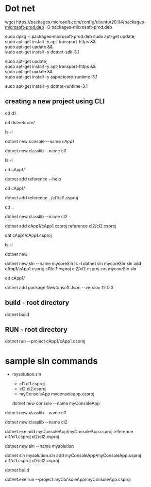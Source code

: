 # Dot net
wget https://packages.microsoft.com/config/ubuntu/20.04/packages-microsoft-prod.deb -O packages-microsoft-prod.deb

sudo dpkg -i packages-microsoft-prod.deb
  sudo apt-get update; \
  sudo apt-get install -y apt-transport-https && \
  sudo apt-get update && \
  sudo apt-get install -y dotnet-sdk-3.1

sudo apt-get update; \
  sudo apt-get install -y apt-transport-https && \
  sudo apt-get update && \
  sudo apt-get install -y aspnetcore-runtime-3.1

sudo apt-get install -y dotnet-runtime-3.1

## creating a new project using CLI
   cd d:\
   
   cd dotnetcore/
   
   ls -l
   
   dotnet new console --name cApp1

   dotnet new classlib --name cl1
   
   ls -l
   
   cd cApp1/
   

   dotnet add reference --help
   
 
   cd cApp1/
   
   dotnet add reference ../cl1/cl1.csproj
   
   cd ..
   
   dotnet new classlib --name cl2
   
   dotnet add cApp1/cApp1.csproj reference cl2/cl2.csproj
   
   cat cApp1/cApp1.csproj
   
   ls -l
   
   dotnet new
   
   dotnet new sln --name mycoreSln
   ls  -l
   dotnet sln mycoreSln.sln add cApp1/cApp1.csproj cl1/cl1.csproj cl2/cl2.csproj
   cat mycoreSln.sln
   
  cd cApp1/
  
  dotnet add package Newtonsoft.Json --version 12.0.3

  ## build - root directory
  
   dotnet build

  ## RUN - root directory
  
  dotnet run --project cApp1/cApp1.csproj
  
  # sample sln commands
  
  - mysolution.sln
      - cl1
        cl1.csproj
      - cl2
        cl2.csproj
      - myConsoleApp
        myconsoleapp.csproj
    
    
       dotnet new console --name myConsoleApp
   
   dotnet new classlib --name cl1
   
   dotnet new classlib --name cl2  


   dotnet.exe add myConsoleApp/myConsoleApp.csproj reference cl1/cl1.csproj cl2/cl2.csproj
   
   dotnet new sln --name mysolution
   
   dotnet sln mysolution.sln add myConsoleApp/myConsoleApp.csproj cl1/cl1.csproj cl2/cl2.csproj
   
   dotnet build
   
   dotnet.exe run --project myConsoleApp/myConsoleApp.csproj

    
  
   

  
  
